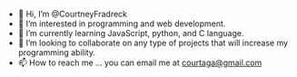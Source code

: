 - 👋 Hi, I’m @CourtneyFradreck
- 👀 I’m interested in programming and web development.
- 🌱 I’m currently learning JavaScript, python, and C language.
- 💞️ I’m looking to collaborate on any type of projects that will increase my programming ability.
- 📫 How to reach me ... you can email me at courtaga@gmail.com

<!---
CourtneyFradreck/CourtneyFradreck is a ✨ special ✨ repository because its `README.md` (this file) appears on your GitHub profile.
You can click the Preview link to take a look at your changes.
--->
